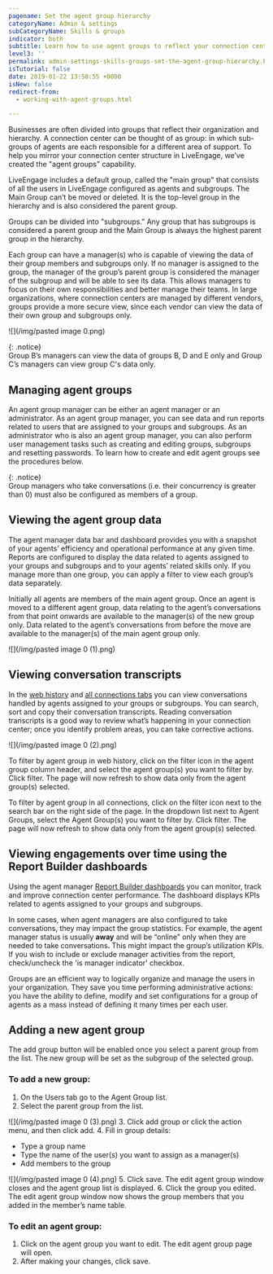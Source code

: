 ```yaml
---
pagename: Set the agent group hierarchy
categoryName: Admin & settings
subCategoryName: Skills & groups
indicator: both
subtitle: Learn how to use agent groups to reflect your connection center hierarchy
level3: ''
permalink: admin-settings-skills-groups-set-the-agent-group-hierarchy.html
isTutorial: false
date: 2019-01-22 13:58:55 +0000
isNew: false
redirect-from:
  - working-with-agent-groups.html

---
```

Businesses are often divided into groups that reflect their organization and hierarchy. A connection center can be thought of as group: in which sub-groups of agents are each responsible for a different area of support. To help you mirror your connection center structure in LiveEngage, we’ve created the "agent groups" capability.

LiveEngage includes a default group, called the "main group" that consists of all the users in LiveEngage configured as agents and subgroups. The Main Group can’t be moved or deleted. It is the top-level group in the hierarchy and is also considered the parent group.

Groups can be divided into "subgroups." Any group that has subgroups is considered a parent group and the Main Group is always the highest parent group in the hierarchy.

Each group can have a manager(s) who is capable of viewing the data of their group members and subgroups only. If no manager is assigned to the group, the manager of the group’s parent group is considered the manager of the subgroup and will be able to see its data. This allows managers to focus on their own responsibilities and better manage their teams. In large organizations, where connection centers are managed by different vendors, groups provide a more secure view, since each vendor can view the data of their own group and subgroups only.

![](/img/pasted image 0.png)

{: .notice}  
Group B’s managers can view the data of groups B, D and E only and Group C’s managers can view group C's data only.

## Managing agent groups

An agent group manager can be either an agent manager or an administrator. As an agent group manager, you can see data and run reports related to users that are assigned to your groups and subgroups. As an administrator who is also an agent group manager, you can also perform user management tasks such as creating and editing groups, subgroups and resetting passwords. To learn how to create and edit agent groups see the procedures below.

{: .notice}  
Group managers who take conversations (i.e. their concurrency is greater than 0) must also be configured as members of a group.

## Viewing the agent group data

The agent manager data bar and dashboard provides you with a snapshot of your agents’ efficiency and operational performance at any given time. Reports are configured to display the data related to agents assigned to your groups and subgroups and to your agents’ related skills only. If you manage more than one group, you can apply a filter to view each group’s data separately.

Initially all agents are members of the main agent group. Once an agent is moved to a different agent group, data relating to the agent’s conversations from that point onwards are available to the manager(s) of the new group only. Data related to the agent’s conversations from before the move are available to the manager(s) of the main agent group only.

![](/img/pasted image 0 (1).png)

## Viewing conversation transcripts

In the [web history](agent-manager-workspace-manager-tools-for-live-chat-web-history.html) and [all connections tabs](agent-manager-workspace-manager-tools-for-messaging-all-connections.html) you can view conversations handled by agents assigned to your groups or subgroups. You can search, sort and copy their conversation transcripts. Reading conversation transcripts is a good way to review what’s happening in your connection center; once you identify problem areas, you can take corrective actions.

![](/img/pasted image 0 (2).png)

To filter by agent group in web history, click on the filter icon in the agent group column header, and select the agent group(s) you want to filter by. Click filter. The page will now refresh to show data only from the agent group(s) selected.

To filter by agent group in all connections, click on the filter icon next to the search bar on the right side of the page. In the dropdown list next to Agent Groups, select the Agent Group(s) you want to filter by. Click filter. The page will now refresh to show data only from the agent group(s) selected.

## Viewing engagements over time using the Report Builder dashboards

Using the agent manager [Report Builder dashboards](data-reporting-report-builder-report-builder-overview.html#predefined-dashboards) you can monitor, track and improve connection center performance. The dashboard displays KPIs related to agents assigned to your groups and subgroups.

In some cases, when agent managers are also configured to take conversations, they may impact the group statistics. For example, the agent manager status is usually **away** and will be “online” only when they are needed to take conversations. This might impact the group’s utilization KPIs. If you wish to include or exclude manager activities from the report, check/uncheck the 'is manager indicator' checkbox.

Groups are an efficient way to logically organize and manage the users in your organization. They save you time performing administrative actions: you have the ability to define, modify and set configurations for a group of agents as a mass instead of defining it many times per each user.

## Adding a new agent group

The add group button will be enabled once you select a parent group from the list. The new group will be set as the subgroup of the selected group.

### To add a new group:

1. On the Users tab go to the Agent Group list.
2. Select the parent group from the list.

![](/img/pasted image 0 (3).png)
3. Click add group or click the action menu, and then click add.
4. Fill in group details:
   * Type a group name
   * Type the name of the user(s) you want to assign as a manager(s)
   * Add members to the group

![](/img/pasted image 0 (4).png)
5. Click save. The edit agent group window closes and the agent group list is displayed.
6. Click the group you edited. The edit agent group window now shows the group members that you added in the member’s name table.

### To edit an agent group:

1. Click on the agent group you want to edit. The edit agent group page will open.
2. After making your changes, click save.
